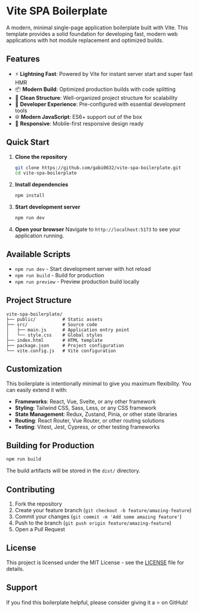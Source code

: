 # Vite SPA Boilerplate

A modern, minimal single-page application boilerplate built with Vite. This template provides a solid foundation for developing fast, modern web applications with hot module replacement and optimized builds.

## Features

- ⚡ **Lightning Fast**: Powered by Vite for instant server start and super fast HMR
- 📦 **Modern Build**: Optimized production builds with code splitting
- 🎨 **Clean Structure**: Well-organized project structure for scalability
- 🔧 **Developer Experience**: Pre-configured with essential development tools
- 🌐 **Modern JavaScript**: ES6+ support out of the box
- 📱 **Responsive**: Mobile-first responsive design ready

## Quick Start

1. **Clone the repository**
   ```bash
   git clone https://github.com/gabi0632/vite-spa-boilerplate.git
   cd vite-spa-boilerplate
   ```

2. **Install dependencies**
   ```bash
   npm install
   ```

3. **Start development server**
   ```bash
   npm run dev
   ```

4. **Open your browser**
   Navigate to `http://localhost:5173` to see your application running.

## Available Scripts

- `npm run dev` - Start development server with hot reload
- `npm run build` - Build for production
- `npm run preview` - Preview production build locally

## Project Structure

```
vite-spa-boilerplate/
├── public/          # Static assets
├── src/             # Source code
│   ├── main.js      # Application entry point
│   └── style.css    # Global styles
├── index.html       # HTML template
├── package.json     # Project configuration
└── vite.config.js   # Vite configuration
```

## Customization

This boilerplate is intentionally minimal to give you maximum flexibility. You can easily extend it with:

- **Frameworks**: React, Vue, Svelte, or any other framework
- **Styling**: Tailwind CSS, Sass, Less, or any CSS framework
- **State Management**: Redux, Zustand, Pinia, or other state libraries
- **Routing**: React Router, Vue Router, or other routing solutions
- **Testing**: Vitest, Jest, Cypress, or other testing frameworks

## Building for Production

```bash
npm run build
```

The build artifacts will be stored in the `dist/` directory.

## Contributing

1. Fork the repository
2. Create your feature branch (`git checkout -b feature/amazing-feature`)
3. Commit your changes (`git commit -m 'Add some amazing feature'`)
4. Push to the branch (`git push origin feature/amazing-feature`)
5. Open a Pull Request

## License

This project is licensed under the MIT License - see the [LICENSE](LICENSE) file for details.

## Support

If you find this boilerplate helpful, please consider giving it a ⭐ on GitHub!